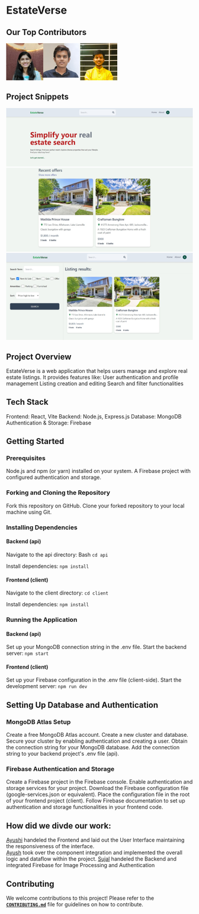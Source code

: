 # EstateVerse

## Our Top Contributors 
<div style="display: flex;">
  <a href="https://github.com/Ayu1C">
    <img src="images/Ayushi.jpeg" alt="Contributor 1" width="100"/>
  </a>
  <a href="https://github.com/ayushharode">
    <img src="images/Ayush.png" alt="Contributor 2" width="100"/>
  </a>
  <a href="https://github.com/Sujal-2820">
    <img src="images/Sujal-Soni1.jpg" alt="Contributor 3" width="100"/>
  </a>
</div>

## Project Snippets 
![Header](images/header.jpg)
![recent](images/recent.jpg)
![dashboard](images/dash.jpg)

## Project Overview

EstateVerse is a web application that helps users manage and explore real estate listings. It provides features like:
User authentication and profile management
Listing creation and editing 
Search and filter functionalities

## Tech Stack
Frontend: React, Vite
Backend: Node.js, Express.js
Database: MongoDB
Authentication & Storage: Firebase


## Getting Started

### Prerequisites

Node.js and npm (or yarn) installed on your system.
A Firebase project with configured authentication and storage.
### Forking and Cloning the Repository

Fork this repository on GitHub.
Clone your forked repository to your local machine using Git.

### Installing Dependencies

#### Backend (api)

Navigate to the api directory:
Bash
`cd api`

Install dependencies:
`npm install`

#### Frontend (client)

Navigate to the client directory:
`cd client`

Install dependencies:
`npm install`

### Running the Application

#### Backend (api)
Set up your MongoDB connection string in the .env file.
Start the backend server:
`npm start`

#### Frontend (client)
Set up your Firebase configuration in the .env file (client-side).
Start the development server:
`npm run dev`

## Setting Up Database and Authentication

### MongoDB Atlas Setup

Create a free MongoDB Atlas account.
Create a new cluster and database.
Secure your cluster by enabling authentication and creating a user.
Obtain the connection string for your MongoDB database.
Add the connection string to your backend project's .env file (api).
### Firebase Authentication and Storage

Create a Firebase project in the Firebase console.
Enable authentication and storage services for your project.
Download the Firebase configuration file (google-services.json or equivalent).
Place the configuration file in the root of your frontend project (client).
Follow Firebase documentation to set up authentication and storage functionalities in your frontend code.

## How did we divde our work:

<a href="https://github.com/Ayu1C">Ayushi</a> handeled the Frontend and laid out the User Interface maintaining the responsiveness of the interface.
<br/>
<a href="https://github.com/ayushharode">Ayush</a> took over the component integration and implemented the overall logic and dataflow within the project.
<a href="https://github.com/Sujal-2820">Sujal</a> handeled the Backend and integrated Firebase for Image Processing and Authentication

## Contributing
We welcome contributions to this project! Please refer to the **<code><a href="https://github.com/Sujal-2820/Real-Estate-Web-Application/blob/main/CONTRIBUTING.md">CONTRIBUTING.md</a></code>** file for guidelines on how to contribute.

